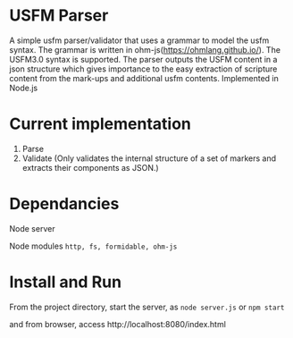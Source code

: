 # USFM Parser

A simple usfm parser/validator that uses a grammar to model the usfm syntax. The grammar is written in ohm-js(https://ohmlang.github.io/). The USFM3.0 syntax is supported. The parser outputs the USFM content in a json structure which gives importance to the easy extraction of scripture content from the mark-ups and additional usfm contents.
Implemented in Node.js

# Current implementation
1. Parse
2. Validate
(Only validates the internal structure of a set of markers and extracts their components as JSON.)

# Dependancies
Node server

Node modules
`http, fs, formidable, ohm-js`

# Install and Run
From the project directory, start the server, as 
`node server.js` or `npm start`
 
and from browser, access
http://localhost:8080/index.html
